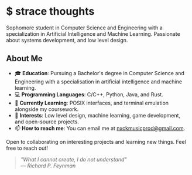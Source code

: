 # $ strace thoughts

Sophomore student in Computer Science and Engineering with a specialization in Artificial Intelligence and Machine Learning. Passionate about systems development, and low level design.

## About Me

- 🎓 **Education**: Pursuing a Bachelor's degree in Computer Science and Engineering with a specialisation in artificial intelligence and machine learning.
- 💻 **Programming Languages**: C/C++, Python, Java, and Rust.
- 🌱 **Currently Learning**: POSIX interfaces, and terminal emulation alongside my coursework.
- 🚀 **Interests**: Low level design, machine learning, game development, and open-source projects.
- 📫 **How to reach me**: You can email me at nxckmusicprod@gmail.com.

Open to collaborating on interesting projects and learning new things. Feel free to reach out!

> *"What I cannot create, I do not understand"*  
> *— Richard P. Feynman*
